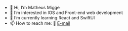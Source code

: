 - 👋 Hi, I’m Matheus Migge
- 👀 I’m interested in IOS and Front-end web development
- 🌱 I’m currently learning React and SwiftUI
- 📫 How to reach me: :e-mail: [E-mail](matheusmigge@gmail.com)

<!---
matheusmigge/matheusmigge is a ✨ special ✨ repository because its `README.md` (this file) appears on your GitHub profile.
You can click the Preview link to take a look at your changes.
--->
